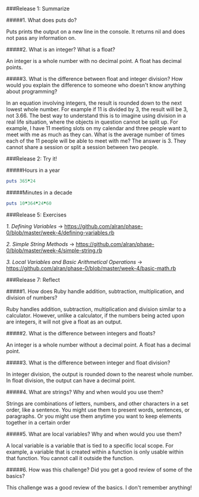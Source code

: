 ###Release 1: Summarize

#####1. What does puts do?

Puts prints the output on a new line in the console. It returns nil and does not pass any information on.

#####2. What is an integer? What is a float?

An integer is a whole number with no decimal point. A float has decimal points.

#####3. What is the difference between float and integer division? How would you explain the difference to someone who doesn't know anything about programming?

In an equation involving integers, the result is rounded down to the next lowest whole number. For example if 11 is divided by 3, the result will be 3, not 3.66. The best way to understand this is to imagine using division in a real life situation, where the objects in question cannot be split up. For example, I have 11 meeting slots on my calendar and three people want to meet with me as much as they can. What is the average number of times each of the 11 people will be able to meet with me? The answer is 3. They cannot share a session or split a session between two people.

###Release 2: Try it!

#####Hours in a year

```ruby
puts 365*24
```

#####Minutes in a decade

```ruby
puts 10*364*24*60
```

###Release 5: Exercises

*1. Defining Variables* -> https://github.com/alran/phase-0/blob/master/week-4/defining-variables.rb

*2. Simple String Methods* -> https://github.com/alran/phase-0/blob/master/week-4/simple-string.rb

*3. Local Variables and Basic Arithmetical Operations* -> https://github.com/alran/phase-0/blob/master/week-4/basic-math.rb


###Release 7: Reflect

#####1. How does Ruby handle addition, subtraction, multiplication, and division of numbers?

Ruby handles addition, subtraction, multiplication and division similar to a calculator. However, unlike a calculator, if the numbers being acted upon are integers, it will not give a float as an output.

#####2. What is the difference between integers and floats?

An integer is a whole number without a decimal point. A float has a decimal point.

#####3. What is the difference between integer and float division?

In integer division, the output is rounded down to the nearest whole number. In float division, the output can have a decimal point.

#####4. What are strings? Why and when would you use them?

Strings are combinations of letters, numbers, and other characters in a set order, like a sentence. You might use them to present words, sentences, or paragraphs. Or you might use them anytime you want to keep elements together in a certain order

#####5. What are local variables? Why and when would you use them?

A local variable is a variable that is tied to a specific local scope. For example, a variable that is created within a function is only usable within that function. You cannot call it outside the function.

#####6. How was this challenge? Did you get a good review of some of the basics?

This challenge was a good review of the basics. I don't remember anything!





